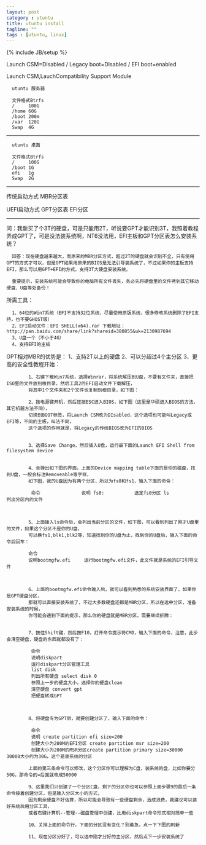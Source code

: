 ```yaml
---
layout: post
category : utuntu
title: utuntu install
tagline: ""
tags : [utuntu, linux]
---
```

{% include JB/setup %}


Launch CSM=DIsabled  /  Legacy boot=DIsabled  /  EFI boot=enabled

Launch CSM,LauchCompatibility Support Module


      utuntu 服务器
      
      文件格式Btrfs
      /     100G
      /home 60G
      /boot 200m
      /var  120G
      Swap  4G



----------------------------------------------

      utuntu 桌面
      
      文件格式Btrfs
      /     100G
      /boot 1G
      efi   1g
      Swap  2G
      
      

----------------------------------------------


传统启动方式 MBR分区表 


UEFI启动方式 GPT分区表 EFI分区 


-------------------------------------------------





问：我新买了个3T的硬盘，可是只能用2T，听说要GPT才能识别3T，我照着教程弄成GPT了，可是没法装系统啊，NT6没法用，EFI主板和GPT分区表怎么安装系统？

      回答：现在硬盘越来越大，而原来的MBR分区方式，超过2T的硬盘就会识别不全，只有使用GPT的方式才可以，但是GPT如果用原来的BIOS是无法引导装系统了，不过如果你的主板支持EFI，那么可以用GPT+EFI的方式，支持3T大硬盘安装系统。

      重要提示，安装系统可能会导致你的电脑所有文件丢失，务必先将硬盘里的文件拷到其它移动硬盘、U盘等处备份！

所需工具：

      1、64位的Win7系统（EFI不支持32位系统，尽量使用原版系统，很多修改系统删除了EFI支持，也不要GHOST版）
      2、EFI启动文件：EFI SHELL(x64).rar 下载地址：http://pan.baidu.com/share/link?shareid=380855&uk=2130987694
      3、U盘一个（不小于4G）
      4、支持EFI的主板

GPT相对MBR的优势是：
1、支持2T以上的硬盘
2、可以分超过4个主分区
3、更高的安全性教程开始：

            1、右键下载Win7系统，选择Winrar，将系统解压到U盘，不要有文件夹，直接把ISO里的文件放到根目录，然后工具2的EFI启动文件下载解压，
            将其中1个文件夹和2个文件也复制到根目录，如下图：

            2、按电源键开机，然后狂按ESC进入BIOS，如下图（这里是华硕进入BIOS的方法，其它机器方法不同），
            切换到BOOT标签，将Launch CSM改为DIsabled，这个选项也可能叫Legacy或EFI等，不同的主板，叫法不同，
            这个选项的作用就是，将Legacy的传统BIOS改为EFI的BIOS


            3、选择Save Change，然后插入U盘，运行最下面的Launch EFI Shell from filesystem device


            4、会弹出如下图的界面，上面的Device mapping table下面的是你的磁盘，找到U盘，一般会标注Removeable等字样，
            如下图，我的U盘因为有两个分区，所以为fs0和fs1，输入下面的命令：

             命令               说明 fs0:           选定fs0分区 ls           列出分区内的文件



            5、上面输入ls命令后，会列出当前分区的文件，如下图，可以看到列出了刚才U盘里的文件，如果这个分区不是你的U盘，
            可以换fs1,blk1,blk2等，知道找到你的U盘为止，找到你的U盘后，输入下面的命令后回车：

            命令                                                
            说明bootmgfw.efi     运行bootmgfw.efi文件，此文件就是系统的EFI引导文件



            6、上面的bootmgfw.efi命令输入后，就可以看到熟悉的系统安装界面了，如果你是GPT硬盘分区，
            那就可以直接安装系统了，不过大多数硬盘还都是MBR分区，所以在选中分区，准备安装系统的时候，
            你可能会遇到下面的提示，那么你的硬盘就是MBR分区，需要继续折腾：


            7、按住Shift键，然后按F10，打开命令提示符CMD，输入下面的命令，注意，此步会清空硬盘，硬盘的东西就都没有了：

             命令                                   
             说明diskpart               
             运行diskpart分区管理工具 
             list disk                     
             列出所有硬盘 select disk 0      
             参照上一步的硬盘大小，选择你的硬盘clean                             
             清空硬盘 convert gpt               
             把硬盘转成GPT



            8、将硬盘专为GPT后，就要创建分区了，输入下面的命令：

             命令                                                                                  
             说明 create partition efi size=200                  
             创建大小为200M的EFI分区 create partition msr size=200                    
             创建大小为200M的MSR分区create partition primary size=30000      30000大小约为30G，这个是装系统的分区

            上面的第三条命令可以修改，这个分区你可以理解为C盘，装系统的盘，比如你要分50G，那命令的=后面就改成50000

            9、这里我们只创建了一个分区C盘，剩下的分区你也可以参照上面步骤9的最后一条命令接着创建分区，但是输入分区大小的方式，
            因为剩余硬盘不好估算，所以可能会导致有一些硬盘剩余，造成浪费，我建议可以装好系统后用分区工具，
            或者右键计算机--管理--磁盘管理中创建，比用diskpart命令形式相对简单一些
            
            10、关掉上面的命令行，下面的分区没有变化？别着急，点一下下图的刷新

            11、现在分区分好了，可以选中刚才分好的主分区，然后点下一步安装系统了
